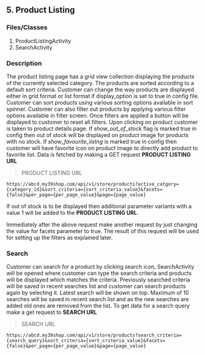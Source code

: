 ## 5. Product Listing

### Files/Classes

1. ProductListingActivity
2. SearchActivity


### Description

The product listing page has a grid view collection displaying the products of the currently selected category. The products are sorted according to a default sort criteria. Customer can change the way products are displayed either in grid format or list format if display_option is set to true in config file. Customer can sort products using various sorting options available in sort spinner. Customer can also filter out products by applying various filter options available in filter screen. Once filters are applied a button will be displayed to customer to reset all filters. Upon clicking on product customer is taken to product details page. If *show_out_of_stock* flag is marked true in config then out of stock will be displayed on product image for products with no stock. If *show_favourite_listng* is marked true in config then customer will have favorite icon on product image to directly add product to favorite list.
Data is fetched by making a GET request **PRODUCT LISTING URL**

>PRODUCT LISTING URL

```API
https://abcd.my39shop.com/api/v1/store/products?active_catgory={category_id}&sort_criteria={sort_criteria_value}&facets={false}&per_page={per_page_value}&page={page_value}
```

If out of stock is to be displayed then additional parameter variants with a value 1 will be added to the **PRODUCT LISTING URL**.

Immediately after the above request make another request by just changing the value for facets parameter to true. The result of this request will be used for setting up the filters as explained later.


### Search
Customer can search for a product by clicking search icon, SearchActivity will be opened where customer can type the search criteria and products will be displayed which matches the criteria. Previously searched criteria will be saved in recent searches list and customer can search products again by selecting it. Latest search will be shown on top. Maximum of 10 searches will be saved in recent search list and as the new searches are added old ones are removed from the list. To get data for a search query make a get request to **SEARCH URL**

>SEARCH URL

```API
https://abcd.my39shop.com/api/v1/store/products?search_criteria={search_query}&sort_criteria={sort_criteria_value}&facets={false}&per_page={per_page_value}&page={page_value}
```
